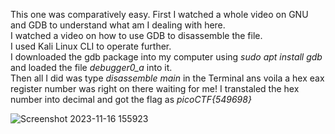 This one was comparatively easy.
First I watched a whole video on GNU and GDB to understand what am I dealing with here.  
I watched a video on how to use GDB to disassemble the file.  
I used Kali Linux CLI to operate further.  
I downloaded the gdb package into my computer using _sudo apt install gdb_ and loaded the file *debugger0_a* into it.  
Then all I did was type _disassemble main_ in the Terminal ans voila a hex eax register number was right on there waiting for me!
I transtaled the hex number into decimal and got the flag as _picoCTF{549698}_

![Screenshot 2023-11-16 155923](https://github.com/SuniCoder9567/Crypt0n1t3/assets/89261516/9b833c5f-edb1-48aa-91cf-e447f97f8959)
